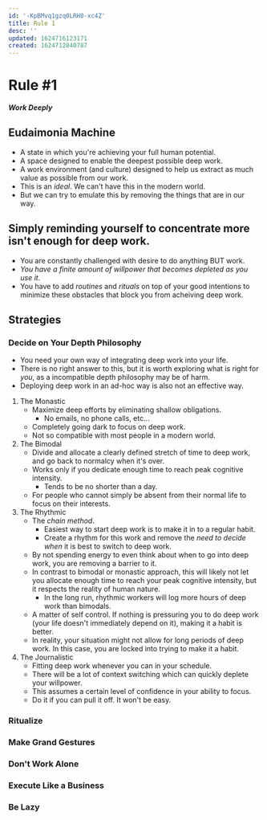```yaml
---
id: '-KpBMvq1gzq0LRH0-xc4Z'
title: Rule 1
desc: ''
updated: 1624716123171
created: 1624712840787
---
```


# Rule #1

_**Work Deeply**_

## Eudaimonia Machine
- A state in which you're achieving your full human potential.
- A space designed to enable the deepest possible deep work.
- A work environment (and culture) designed to help us extract as much value as possible from our work.
- This is an _ideal_. We can't have this in the modern world.
- But we can try to emulate this by removing the things that are in our way.

## Simply reminding yourself to concentrate more isn't enough for deep work.
- You are constantly challenged with desire to do anything BUT work.
- _You have a finite amount of willpower that becomes depleted as you use it_.
- You have to add _routines_ and _rituals_ on top of your good intentions to minimize these obstacles that block you from acheiving deep work.

## Strategies

### Decide on Your Depth Philosophy
- You need your own way of integrating deep work into your life.
- There is no right answer to this, but it is worth exploring what is right for _you_, as a incompatible depth philosophy may be of harm.
- Deploying deep work in an ad-hoc way is also not an effective way.

1. The Monastic
    - Maximize deep efforts by eliminating shallow obligations.
      - No emails, no phone calls, etc...
    - Completely going dark to focus on deep work.
    - Not so compatible with most people in a modern world.
1. The Bimodal
    - Divide and allocate a clearly defined stretch of time to deep work, and go back to normalcy when it's over.
    - Works only if you dedicate enough time to reach peak cognitive intensity.
      - Tends to be no shorter than a day.
    - For people who cannot simply be absent from their normal life to focus on their interests.
1. The Rhythmic
    - The _chain method_.
      - Easiest way to start deep work is to make it in to a regular habit.
      - Create a rhythm for this work and remove the _need to decide when_ it is best to switch to deep work.
    - By not spending energy to even think about when to go into deep work, you are removing a barrier to it.
    - In contrast to bimodal or monastic approach, this will likely not let you allocate enough time to reach your peak cognitive intensity, but it respects the reality of human nature.
      - In the long run, rhythmic workers will log more hours of deep work than bimodals.
    - A matter of self control. If nothing is pressuring you to do deep work (your life doesn't immediately depend on it), making it a habit is better.
    - In reality, your situation might not allow for long periods of deep work. In this case, you are locked into trying to make it a habit.
1. The Journalistic
    - Fitting deep work whenever you can in your schedule.
    - There will be a lot of context switching which can quickly deplete your willpower.
    - This assumes a certain level of confidence in your ability to focus.
    - Do it if you can pull it off. It won't be easy.

### Ritualize

### Make Grand Gestures

### Don't Work Alone

### Execute Like a Business

### Be Lazy

### 